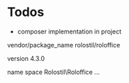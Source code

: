 # Todos

* composer implementation in project

vendor/package_name
  rolostil/roloffice

version
  4.3.0


name space Rolostil\Roloffice ...